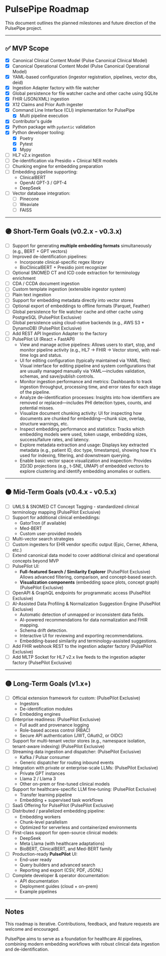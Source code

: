 
# PulsePipe Roadmap

This document outlines the planned milestones and future direction of the PulsePipe project.

---

## ✅ MVP Scope

- [x] Canonical Clinical Content Model (Pulse Canonical Clinical Model)
- [x] Canonical Operational Content Model (Pulse Canonical Operational Model)
- [x] YAML-based configuration (ingestor registration, pipelines, vector dbs, deid)
- [x] Ingestion Adapter factory with file watcher
- [x] Global persistence for file watcher cache and other cache using SQLite
- [x] FHIR (JSON/XML) ingestion
- [x] X12 Claims and Prior Auth ingester
- [x] Command Line Interface (CLI) implementation for PulsePipe
    - [x] Multi pipeline execution
- [x] Contributor's guide
- [x] Python package with `pydantic` validation
- [x] Python developer tooling:
    - [x] Poetry
    - [x] Pytest
    - [x] Mypy
- [ ] HL7 v2.x ingestion
- [ ] De-identification via Presidio + Clinical NER models
- [ ] Chunking engine for embedding preparation
- [ ] Embedding pipeline supporting:
    - ClinicalBERT
    - OpenAI GPT-3 / GPT-4
    - DeepSeek
- [ ] Vector database integration:
    - [ ] Pinecone
    - [ ] Weaviate
    - [ ] FAISS

---

## 🟣 Short-Term Goals (v0.2.x - v0.3.x)

- [ ] Support for generating **multiple embedding formats** simultaneously (e.g., BERT + GPT vectors)
- [ ] Improved de-identification pipelines:
    - Incorporate clinical-specific regex library
    - BioClinicalBERT + Presidio joint recognizer
- [ ] Optional SNOMED CT and ICD code extraction for terminology enrichment
- [ ] CDA / CCDA document ingestion
- [ ] Custom template ingestion (extensible ingestor system)
- [ ] Plain text ingestion
- [ ] Support for embedding metadata directly into vector stores
- [ ] Optional export of embeddings to offline formats (Parquet, Feather)
- [ ] Global persistence for file watcher cache and other cache using PostgreSQL (PulsePilot Exclusive)
- [ ] Global persistence using cloud-native backends (e.g., AWS S3 + DynamoDB) (PulsePilot Exclusive)
- [ ] Add REST API Ingestion Adapter to the factory
- [ ] PulsePilot UI (React + FastAPI)
    - View and manage active pipelines: Allows users to start, stop, and monitor pipeline activity (e.g., HL7 → FHIR → Vector store), with real-time logs and status.
    - UI for editing configuration (typically maintained via YAML files): Visual interface for editing pipeline and system configurations that are usually managed manually via YAML—includes validation, schemas, and save/publish controls.
    - Monitor ingestion performance and metrics: Dashboards to track ingestion throughput, processing time, and error rates for each stage of the pipeline.
    - Analyze de-identification processes: Insights into how identifiers are removed or replaced—includes PHI detection types, counts, and potential misses.
    - Visualize document chunking activity: UI for inspecting how documents are chunked for embedding—chunk size, overlap, structure warnings, etc.
    - Inspect embedding performance and statistics: Tracks which embedding models were used, token usage, embedding sizes, success/failure rates, and latency.
    - Explore metadata extraction and usage: Displays key extracted metadata (e.g., patient ID, doc type, timestamps), showing how it's used for indexing, filtering, and downstream querying.
    - Enable basic vector space visualization and inspection: Provides 2D/3D projections (e.g., t-SNE, UMAP) of embedded vectors to explore clustering and identify embedding anomalies or outliers.

---

## 🟠 Mid-Term Goals (v0.4.x - v0.5.x)

- [ ] UMLS & SNOMED CT Concept Tagging - standardized clinical terminology mapping (PulsePilot Exclusive)
- [ ] Support for additional clinical embeddings:
    - GatorTron (if available)
    - Med-BERT
    - Custom user-provided models
- [ ] Multi-vector search strategies
- [ ] Custom ingesters for EHR vendor specific output (Epic, Cerner, Athena, etc.)
- [ ] Extend canonical data model to cover additional clinical and operational concepts beyond MVP
- [ ] PulsePilot UI:
    - **Full-featured Search / Similarity Explorer** (PulsePilot Exclusive)  
      Allows advanced filtering, comparison, and concept-based search.
    - **Visualization components** (embedding space plots, concept graph) (PulsePilot Exclusive)
- [ ] OpenAPI & GraphQL endpoints for programmatic access (PulsePilot Exclusive)
- [ ] AI-Assisted Data Profiling & Normalization Suggestion Engine (PulsePilot Exclusive)
    - Automatic detection of unmapped or inconsistent data fields.
    - AI-powered recommendations for data normalization and FHIR mapping.
    - Schema drift detection.
    - Interactive UI for reviewing and exporting recommendations.
    - Embedding-based similarity and terminology-assisted suggestions.
- [ ] Add FHIR webhook REST to the ingestion adapter factory (PulsePilot Exclusive)
- [ ] Add MLTP Socket for HL7 v2.x live feeds to the ingestion adapter factory (PulsePilot Exclusive)

---

## 🟡 Long-Term Goals (v1.x+)

- [ ] Official extension framework for custom: (PulsePilot Exclusive)
    - Ingestors
    - De-identification modules
    - Embedding engines
- [ ] Enterprise readiness: (PulsePilot Exclusive)
    - Full audit and provenance logging
    - Role-based access control (RBAC)
    - Secure API authentication (JWT, OAuth2, or OIDC)
- [ ] Support for multi-tenant vector stores (e.g., namespace isolation, tenant-aware indexing) (PulsePilot Exclusive)
- [ ] Streaming data ingestion and dispatcher: (PulsePilot Exclusive)
    - Kafka / Pulsar consumer
    - Generic dispatcher for routing inbound events
- [ ] Integration with private or enterprise-scale LLMs: (PulsePilot Exclusive)
    - Private GPT instances
    - Llama 2 / Llama 3
    - Other on-prem or fine-tuned clinical models
- [ ] Support for healthcare-specific LLM fine-tuning: (PulsePilot Exclusive)
    - Transfer learning pipeline
    - Embedding + supervised task workflows
- [ ] SaaS Offering for PulsePilot (PulsePilot Exclusive)
- [ ] Distributed / parallelized embedding pipeline:
    - Embedding workers
    - Chunk-level parallelism
    - Optimized for serverless and containerized environments
- [ ] First-class support for open-source clinical models:
    - DeepSeek
    - Meta Llama (with healthcare adaptations)
    - BioBERT, ClinicalBERT, and Med-BERT family
- [ ] Production-ready **PulsePilot** UI:
    - End-user ready
    - Query builders and advanced search
    - Reporting and export (CSV, PDF, JSONL)
- [ ] Complete developer & operator documentation:
    - API documentation
    - Deployment guides (cloud + on-prem)
    - Example pipelines

---

## Notes

This roadmap is iterative. Contributions, feedback, and feature requests are welcome and encouraged.

PulsePipe aims to serve as a foundation for healthcare AI pipelines, combining modern embedding workflows with robust clinical data ingestion and de-identification.
